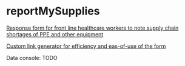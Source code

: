 # reportMySupplies

[Response form for front line healthcare workers to note supply chain shortages of PPE and other equipment](htps://www.reportmysupplies.app)

[Custom link generator for efficiency and eas-of-use of the form](htps://www.reportmysupplies.app/custom)

Data console: TODO

